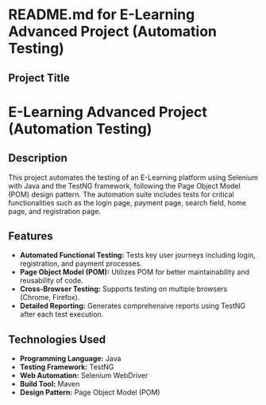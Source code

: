 # README.md for E-Learning Advanced Project (Automation Testing)

## Project Title
# E-Learning Advanced Project (Automation Testing)

## Description
This project automates the testing of an E-Learning platform using Selenium with Java and the TestNG framework, following the Page Object Model (POM) design pattern. The automation suite includes tests for critical functionalities such as the login page, payment page, search field, home page, and registration page.



## Features
- **Automated Functional Testing:** Tests key user journeys including login, registration, and payment processes.
- **Page Object Model (POM):** Utilizes POM for better maintainability and reusability of code.
- **Cross-Browser Testing:** Supports testing on multiple browsers (Chrome, Firefox).
- **Detailed Reporting:** Generates comprehensive reports using TestNG after each test execution.

## Technologies Used
- **Programming Language:** Java
- **Testing Framework:** TestNG
- **Web Automation:** Selenium WebDriver
- **Build Tool:** Maven
- **Design Pattern:** Page Object Model (POM)

